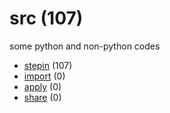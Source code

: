 # src (107)
some python and non-python codes

+ [stepin](stepin/README.md) (107)
+ [import](import/README.md) (0)
+ [apply](apply/README.md) (0)
+ [share](share/README.md) (0)
